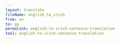 ```yaml
---
layout: translate
fileName: english_to_irish
from: en
to: ga
permalink: english-to-irish-sentence-translation
tool: english-to-irish-sentence-translation
---
```

